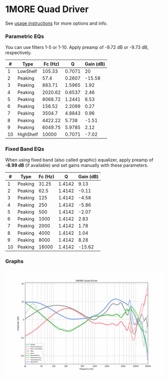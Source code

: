 # 1MORE Quad Driver
See [usage instructions](https://github.com/jaakkopasanen/AutoEq#usage) for more options and info.

### Parametric EQs
You can use filters 1-5 or 1-10. Apply preamp of -9.72 dB or -9.73 dB, respectively.

|   # | Type      |   Fc (Hz) |      Q |   Gain (dB) |
|-----|-----------|-----------|--------|-------------|
|   1 | LowShelf  |    105.33 | 0.7071 |       20    |
|   2 | Peaking   |     57.4  | 0.2607 |      -15.58 |
|   3 | Peaking   |    883.71 | 1.5965 |        1.92 |
|   4 | Peaking   |   2020.62 | 0.6537 |        2.46 |
|   5 | Peaking   |   8068.72 | 1.2441 |        6.53 |
|   6 | Peaking   |    156.52 | 2.2099 |        0.27 |
|   7 | Peaking   |   3504.7  | 4.8843 |        0.96 |
|   8 | Peaking   |   4422.22 | 5.738  |       -1.51 |
|   9 | Peaking   |   6049.75 | 5.9785 |        2.12 |
|  10 | HighShelf |  10000    | 0.7071 |       -7.02 |

### Fixed Band EQs
When using fixed band (also called graphic) equalizer, apply preamp of **-8.99 dB** (if available) and set gains manually with these parameters.

|   # | Type    |   Fc (Hz) |      Q |   Gain (dB) |
|-----|---------|-----------|--------|-------------|
|   1 | Peaking |     31.25 | 1.4142 |        9.13 |
|   2 | Peaking |     62.5  | 1.4142 |       -0.11 |
|   3 | Peaking |    125    | 1.4142 |       -4.58 |
|   4 | Peaking |    250    | 1.4142 |       -5.86 |
|   5 | Peaking |    500    | 1.4142 |       -2.07 |
|   6 | Peaking |   1000    | 1.4142 |        2.83 |
|   7 | Peaking |   2000    | 1.4142 |        1.78 |
|   8 | Peaking |   4000    | 1.4142 |        1.04 |
|   9 | Peaking |   8000    | 1.4142 |        8.28 |
|  10 | Peaking |  16000    | 1.4142 |      -15.62 |

### Graphs
![](./1MORE%20Quad%20Driver.png)
